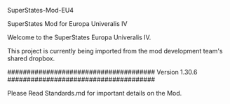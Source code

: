 
SuperStates-Mod-EU4

SuperStates Mod for Europa Univeralis IV

Welcome to the SuperStates Europa Univeralis IV.

This project is currently being imported from the mod development team's shared dropbox.

###################################### Version 1.30.6 ######################################

Please Read Standards.md for important details on the Mod.
